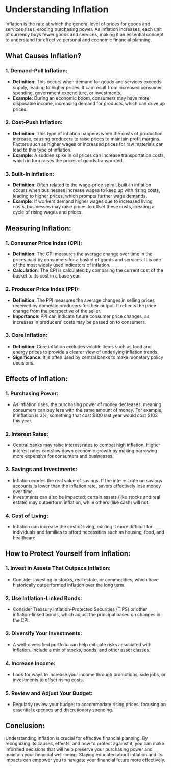 # Understanding Inflation

Inflation is the rate at which the general level of prices for goods and services rises, eroding purchasing power. As inflation increases, each unit of currency buys fewer goods and services, making it an essential concept to understand for effective personal and economic financial planning.

## What Causes Inflation?

### 1. **Demand-Pull Inflation**:
   - **Definition**: This occurs when demand for goods and services exceeds supply, leading to higher prices. It can result from increased consumer spending, government expenditure, or investments.
   - **Example**: During an economic boom, consumers may have more disposable income, increasing demand for products, which can drive up prices.

### 2. **Cost-Push Inflation**:
   - **Definition**: This type of inflation happens when the costs of production increase, causing producers to raise prices to maintain profit margins. Factors such as higher wages or increased prices for raw materials can lead to this type of inflation.
   - **Example**: A sudden spike in oil prices can increase transportation costs, which in turn raises the prices of goods transported.

### 3. **Built-In Inflation**:
   - **Definition**: Often related to the wage-price spiral, built-in inflation occurs when businesses increase wages to keep up with rising costs, leading to higher prices, which prompts further wage demands.
   - **Example**: If workers demand higher wages due to increased living costs, businesses may raise prices to offset these costs, creating a cycle of rising wages and prices.

## Measuring Inflation:

### 1. **Consumer Price Index (CPI)**:
   - **Definition**: The CPI measures the average change over time in the prices paid by consumers for a basket of goods and services. It is one of the most widely used indicators of inflation.
   - **Calculation**: The CPI is calculated by comparing the current cost of the basket to its cost in a base year. 

### 2. **Producer Price Index (PPI)**:
   - **Definition**: The PPI measures the average changes in selling prices received by domestic producers for their output. It reflects the price change from the perspective of the seller.
   - **Importance**: PPI can indicate future consumer price changes, as increases in producers’ costs may be passed on to consumers.

### 3. **Core Inflation**:
   - **Definition**: Core inflation excludes volatile items such as food and energy prices to provide a clearer view of underlying inflation trends.
   - **Significance**: It is often used by central banks to make monetary policy decisions.

## Effects of Inflation:

### 1. **Purchasing Power**:
   - As inflation rises, the purchasing power of money decreases, meaning consumers can buy less with the same amount of money. For example, if inflation is 3%, something that cost $100 last year would cost $103 this year.

### 2. **Interest Rates**:
   - Central banks may raise interest rates to combat high inflation. Higher interest rates can slow down economic growth by making borrowing more expensive for consumers and businesses.

### 3. **Savings and Investments**:
   - Inflation erodes the real value of savings. If the interest rate on savings accounts is lower than the inflation rate, savers effectively lose money over time.
   - Investments can also be impacted; certain assets (like stocks and real estate) may outperform inflation, while others (like cash) will not.

### 4. **Cost of Living**:
   - Inflation can increase the cost of living, making it more difficult for individuals and families to afford necessities such as housing, food, and healthcare.

## How to Protect Yourself from Inflation:

### 1. **Invest in Assets That Outpace Inflation**:
   - Consider investing in stocks, real estate, or commodities, which have historically outperformed inflation over the long term.

### 2. **Use Inflation-Linked Bonds**:
   - Consider Treasury Inflation-Protected Securities (TIPS) or other inflation-linked bonds, which adjust the principal based on changes in the CPI.

### 3. **Diversify Your Investments**:
   - A well-diversified portfolio can help mitigate risks associated with inflation. Include a mix of stocks, bonds, and other asset classes.

### 4. **Increase Income**:
   - Look for ways to increase your income through promotions, side jobs, or investments to offset rising costs.

### 5. **Review and Adjust Your Budget**:
   - Regularly review your budget to accommodate rising prices, focusing on essential expenses and discretionary spending.

## Conclusion:
Understanding inflation is crucial for effective financial planning. By recognizing its causes, effects, and how to protect against it, you can make informed decisions that will help preserve your purchasing power and maintain your financial well-being. Staying educated about inflation and its impacts can empower you to navigate your financial future more effectively.